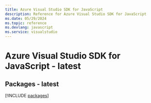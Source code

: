 ```yaml
---
title: Azure Visual Studio SDK for JavaScript
description: Reference for Azure Visual Studio SDK for JavaScript
ms.date: 05/29/2024
ms.topic: reference
ms.devlang: javascript
ms.service: visualstudio
---
```

# Azure Visual Studio SDK for JavaScript - latest
## Packages - latest
[!INCLUDE [packages](visual-studio-index.md)]